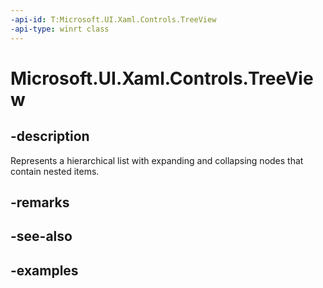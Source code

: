 ```yaml
---
-api-id: T:Microsoft.UI.Xaml.Controls.TreeView
-api-type: winrt class
---
```


<!-- Class syntax.
public class TreeView : Control, Control
-->

# Microsoft.UI.Xaml.Controls.TreeView

## -description

Represents a hierarchical list with expanding and collapsing nodes that contain nested items. 

## -remarks

## -see-also

## -examples

